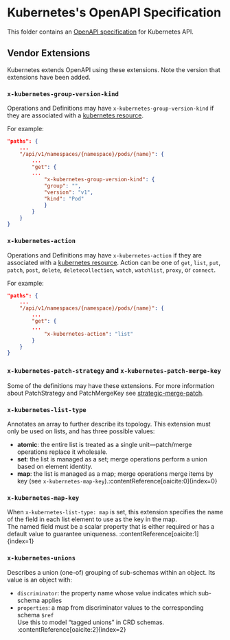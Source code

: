 # Kubernetes's OpenAPI Specification

This folder contains an [OpenAPI specification](https://github.com/OAI/OpenAPI-Specification) for Kubernetes API.

## Vendor Extensions

Kubernetes extends OpenAPI using these extensions. Note the version that
extensions have been added.

### `x-kubernetes-group-version-kind`

Operations and Definitions may have `x-kubernetes-group-version-kind` if they
are associated with a [kubernetes resource](https://git.k8s.io/community/contributors/devel/sig-architecture/api-conventions.md#resources).


For example:

``` json
"paths": {
    ...
    "/api/v1/namespaces/{namespace}/pods/{name}": {
        ...
        "get": {
        ...
            "x-kubernetes-group-version-kind": {
            "group": "",
            "version": "v1",
            "kind": "Pod"
            }
        }
    }
}
```

### `x-kubernetes-action`

Operations and Definitions may have `x-kubernetes-action` if they
are associated with a [kubernetes resource](https://git.k8s.io/community/contributors/devel/sig-architecture/api-conventions.md#resources).
Action can be one of `get`, `list`, `put`, `patch`, `post`, `delete`, `deletecollection`, `watch`, `watchlist`, `proxy`, or `connect`.


For example:

``` json
"paths": {
    ...
    "/api/v1/namespaces/{namespace}/pods/{name}": {
        ...
        "get": {
        ...
            "x-kubernetes-action": "list"
        }
    }
}
```

### `x-kubernetes-patch-strategy` and `x-kubernetes-patch-merge-key`

Some of the definitions may have these extensions. For more information about PatchStrategy and PatchMergeKey see
[strategic-merge-patch](https://git.k8s.io/community/contributors/devel/sig-api-machinery/strategic-merge-patch.md).

### `x-kubernetes-list-type`
Annotates an array to further describe its topology.  This extension must only be used on lists, and has three possible values:
- **atomic**: the entire list is treated as a single unit—patch/merge operations replace it wholesale.
- **set**: the list is managed as a set; merge operations perform a union based on element identity.
- **map**: the list is managed as a map; merge operations merge items by key (see `x-kubernetes-map-key`).:contentReference[oaicite:0]{index=0}

### `x-kubernetes-map-key`
When `x-kubernetes-list-type: map` is set, this extension specifies the name of the field in each list element to use as the key in the map.  
The named field must be a scalar property that is either required or has a default value to guarantee uniqueness. :contentReference[oaicite:1]{index=1}

### `x-kubernetes-unions`
Describes a union (one-of) grouping of sub-schemas within an object.  Its value is an object with:
- `discriminator`: the property name whose value indicates which sub-schema applies  
- `properties`: a map from discriminator values to the corresponding schema `$ref`  
Use this to model “tagged unions” in CRD schemas. :contentReference[oaicite:2]{index=2}
